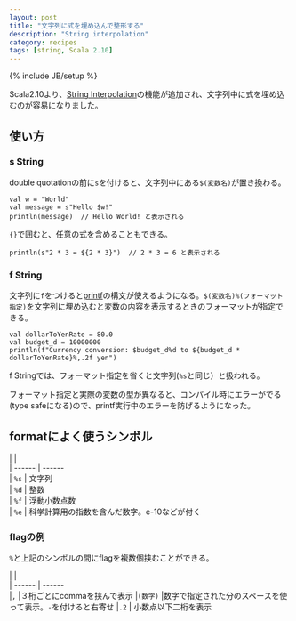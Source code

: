 ```yaml
---
layout: post
title: "文字列に式を埋め込んで整形する"
description: "String interpolation"
category: recipes
tags: [string, Scala 2.10]
---
```

{% include JB/setup %}

Scala2.10より、[String Interpolation](http://docs.scala-lang.org/overviews/core/string-interpolation.html)の機能が追加され、文字列中に式を埋め込むのが容易になりました。

## 使い方

### s String

double quotationの前に`s`を付けると、文字列中にある`$(変数名)`が置き換わる。

	val w = "World"
	val message = s"Hello $w!"
	println(message)  // Hello World! と表示される

`{}`で囲むと、任意の式を含めることもできる。

	println(s"2 * 3 = ${2 * 3}")  // 2 * 3 = 6 と表示される
	
	
### f String
	
文字列に`f`をつけると[printf](http://docs.oracle.com/javase/1.6.0/docs/api/java/util/Formatter.html#detail)の構文が使えるようになる。`$(変数名)%(フォーマット指定)`を文字列に埋め込むと変数の内容を表示するときのフォーマットが指定できる。
	
	val dollarToYenRate = 80.0
	val budget_d = 10000000
	println(f"Currency conversion: $budget_d%d to ${budget_d * dollarToYenRate}%,.2f yen")
	
f Stringでは、フォーマット指定を省くと文字列(`%s`と同じ）と扱われる。

フォーマット指定と実際の変数の型が異なると、コンパイル時にエラーがでる(type safeになる)ので、printf実行中のエラーを防げるようになった。
	
## formatによく使うシンボル

|               |       
| ------        | ------          
|  `%s`         |  文字列  
|  `%d`         |  整数  
|  `%f`         |  浮動小数点数  
|  `%e`         |  科学計算用の指数を含んだ数字。e-10などが付く 


### flagの例
`%`と上記のシンボルの間にflagを複数個挟むことができる。


|               |       
| ------        | ------          
|`,`   |３桁ごとにcommaを挟んで表示 
|`(数字)`  |数字で指定された分のスペースを使って表示。`-`を付けると右寄せ
|`.2`    | 小数点以下二桁を表示 
	
